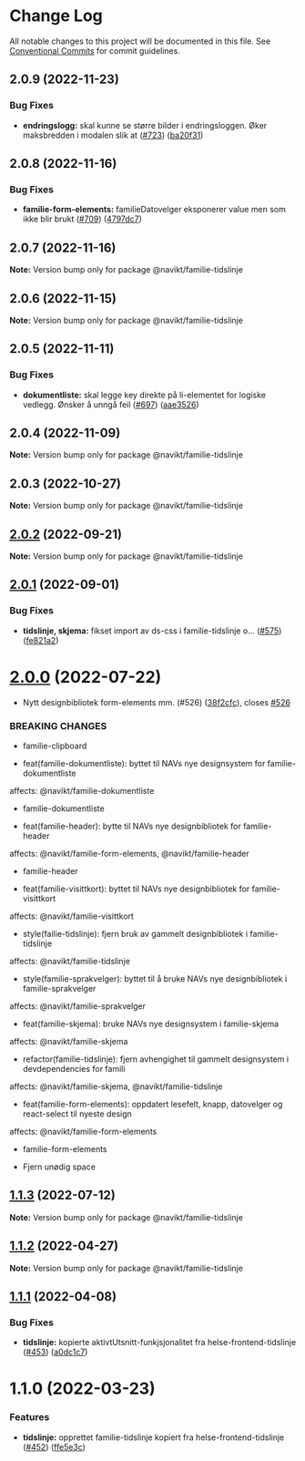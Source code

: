 # Change Log

All notable changes to this project will be documented in this file.
See [Conventional Commits](https://conventionalcommits.org) for commit guidelines.

## 2.0.9 (2022-11-23)

### Bug Fixes

-   **endringslogg:** skal kunne se større bilder i endringsloggen. Øker maksbredden i modalen slik at ([#723](https://github.com/navikt/familie-felles-frontend/issues/723)) ([ba20f31](https://github.com/navikt/familie-felles-frontend/commit/ba20f31e711c9c5612a9a77348ebf35fff245022))

## 2.0.8 (2022-11-16)

### Bug Fixes

-   **familie-form-elements:** familieDatovelger eksponerer value men som ikke blir brukt ([#709](https://github.com/navikt/familie-felles-frontend/issues/709)) ([4797dc7](https://github.com/navikt/familie-felles-frontend/commit/4797dc7ad939d2492a3330916dca0f42d0a3177d))

## 2.0.7 (2022-11-16)

**Note:** Version bump only for package @navikt/familie-tidslinje

## 2.0.6 (2022-11-15)

**Note:** Version bump only for package @navikt/familie-tidslinje

## 2.0.5 (2022-11-11)

### Bug Fixes

-   **dokumentliste:** skal legge key direkte på li-elementet for logiske vedlegg. Ønsker å unngå feil ([#697](https://github.com/navikt/familie-felles-frontend/issues/697)) ([aae3526](https://github.com/navikt/familie-felles-frontend/commit/aae3526aa59256c6290ef2d97c52c3383407bf0e))

## 2.0.4 (2022-11-09)

**Note:** Version bump only for package @navikt/familie-tidslinje

## 2.0.3 (2022-10-27)

**Note:** Version bump only for package @navikt/familie-tidslinje

## [2.0.2](https://github.com/navikt/familie-felles-frontend/compare/@navikt/familie-tidslinje@2.0.1...@navikt/familie-tidslinje@2.0.2) (2022-09-21)

**Note:** Version bump only for package @navikt/familie-tidslinje

## [2.0.1](https://github.com/navikt/familie-felles-frontend/compare/@navikt/familie-tidslinje@2.0.0...@navikt/familie-tidslinje@2.0.1) (2022-09-01)

### Bug Fixes

-   **tidslinje, skjema:** fikset import av ds-css i familie-tidslinje o… ([#575](https://github.com/navikt/familie-felles-frontend/issues/575)) ([fe821a2](https://github.com/navikt/familie-felles-frontend/commit/fe821a2083a47f68a517f94dd519f98dfae5d3b0))

# [2.0.0](https://github.com/navikt/familie-felles-frontend/compare/@navikt/familie-tidslinje@1.1.3...@navikt/familie-tidslinje@2.0.0) (2022-07-22)

-   Nytt designbibliotek form-elements mm. (#526) ([38f2cfc](https://github.com/navikt/familie-felles-frontend/commit/38f2cfcb05744c7fb8b509186c4b7e95dc9172e1)), closes [#526](https://github.com/navikt/familie-felles-frontend/issues/526)

### BREAKING CHANGES

-   familie-clipboard

-   feat(familie-dokumentliste): byttet til NAVs nye designsystem for familie-dokumentliste

affects: @navikt/familie-dokumentliste

-   familie-dokumentliste

-   feat(familie-header): bytte til NAVs nye designbibliotek for familie-header

affects: @navikt/familie-form-elements, @navikt/familie-header

-   familie-header

-   feat(familie-visittkort): byttet til NAVs nye designbibliotek for familie-visittkort

affects: @navikt/familie-visittkort

-   style(failie-tidslinje): fjern bruk av gammelt designbibliotek i familie-tidslinje

affects: @navikt/familie-tidslinje

-   style(familie-sprakvelger): byttet til å bruke NAVs nye designbibliotek i familie-sprakvelger

affects: @navikt/familie-sprakvelger

-   feat(familie-skjema): bruke NAVs nye designsystem i familie-skjema

affects: @navikt/familie-skjema

-   refactor(familie-tidslinje): fjern avhengighet til gammelt designsystem i devdependencies for famili

affects: @navikt/familie-skjema, @navikt/familie-tidslinje

-   feat(familie-form-elements): oppdatert lesefelt, knapp, datovelger og react-select til nyeste design

affects: @navikt/familie-form-elements

-   familie-form-elements

-   Fjern unødig space

## [1.1.3](https://github.com/navikt/familie-felles-frontend/compare/@navikt/familie-tidslinje@1.1.2...@navikt/familie-tidslinje@1.1.3) (2022-07-12)

**Note:** Version bump only for package @navikt/familie-tidslinje

## [1.1.2](https://github.com/navikt/familie-felles-frontend/compare/@navikt/familie-tidslinje@1.1.1...@navikt/familie-tidslinje@1.1.2) (2022-04-27)

**Note:** Version bump only for package @navikt/familie-tidslinje

## [1.1.1](https://github.com/navikt/familie-felles-frontend/compare/@navikt/familie-tidslinje@1.1.0...@navikt/familie-tidslinje@1.1.1) (2022-04-08)

### Bug Fixes

-   **tidslinje:** kopierte aktivtUtsnitt-funkjsjonalitet fra helse-frontend-tidslinje ([#453](https://github.com/navikt/familie-felles-frontend/issues/453)) ([a0dc1c7](https://github.com/navikt/familie-felles-frontend/commit/a0dc1c7f594e453aa3a62754cc828d9c49f5efe1))

# 1.1.0 (2022-03-23)

### Features

-   **tidslinje:** opprettet familie-tidslinje kopiert fra helse-frontend-tidslinje ([#452](https://github.com/navikt/familie-felles-frontend/issues/452)) ([ffe5e3c](https://github.com/navikt/familie-felles-frontend/commit/ffe5e3c830d95887fe8b935f0f7ff374c6995f82))
